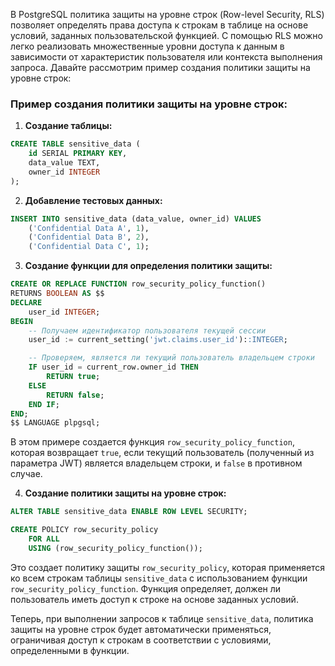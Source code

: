 В PostgreSQL политика защиты на уровне строк (Row-level Security, RLS) позволяет определять права доступа к строкам в таблице на основе условий, заданных пользовательской функцией. С помощью RLS можно легко реализовать множественные уровни доступа к данным в зависимости от характеристик пользователя или контекста выполнения запроса. Давайте рассмотрим пример создания политики защиты на уровне строк:

### Пример создания политики защиты на уровне строк:

1. **Создание таблицы:**

```sql
CREATE TABLE sensitive_data (
    id SERIAL PRIMARY KEY,
    data_value TEXT,
    owner_id INTEGER
);
```

2. **Добавление тестовых данных:**

```sql
INSERT INTO sensitive_data (data_value, owner_id) VALUES
    ('Confidential Data A', 1),
    ('Confidential Data B', 2),
    ('Confidential Data C', 1);
```

3. **Создание функции для определения политики защиты:**

```sql
CREATE OR REPLACE FUNCTION row_security_policy_function()
RETURNS BOOLEAN AS $$
DECLARE
    user_id INTEGER;
BEGIN
    -- Получаем идентификатор пользователя текущей сессии
    user_id := current_setting('jwt.claims.user_id')::INTEGER;

    -- Проверяем, является ли текущий пользователь владельцем строки
    IF user_id = current_row.owner_id THEN
        RETURN true;
    ELSE
        RETURN false;
    END IF;
END;
$$ LANGUAGE plpgsql;
```

В этом примере создается функция `row_security_policy_function`, которая возвращает `true`, если текущий пользователь (полученный из параметра JWT) является владельцем строки, и `false` в противном случае.

4. **Создание политики защиты на уровне строк:**

```sql
ALTER TABLE sensitive_data ENABLE ROW LEVEL SECURITY;

CREATE POLICY row_security_policy
    FOR ALL
    USING (row_security_policy_function());
```

Это создает политику защиты `row_security_policy`, которая применяется ко всем строкам таблицы `sensitive_data` с использованием функции `row_security_policy_function`. Функция определяет, должен ли пользователь иметь доступ к строке на основе заданных условий.

Теперь, при выполнении запросов к таблице `sensitive_data`, политика защиты на уровне строк будет автоматически применяться, ограничивая доступ к строкам в соответствии с условиями, определенными в функции.

